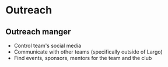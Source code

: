 # Outreach

## Outreach manger
* Control team's social media
* Communicate with other teams (specifically outside of Largo)
* Find events, sponsors, mentors for the team and the club